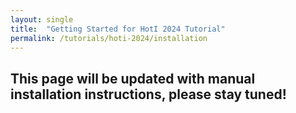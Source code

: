 ```yaml
---
layout: single
title:  "Getting Started for HotI 2024 Tutorial"
permalink: /tutorials/hoti-2024/installation
---
```


## This page will be updated with manual installation instructions, please stay tuned!